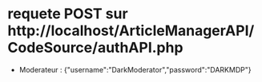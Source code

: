 # requete POST sur http://localhost/ArticleManagerAPI/CodeSource/authAPI.php
- Moderateur : {"username":"DarkModerator","password":"DARKMDP"}
